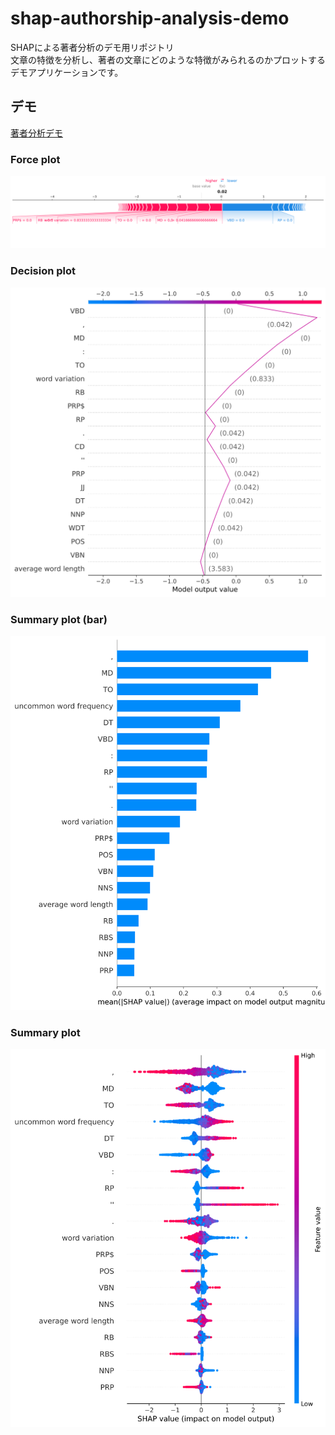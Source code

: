 # shap-authorship-analysis-demo

SHAPによる著者分析のデモ用リポジトリ  
文章の特徴を分析し、著者の文章にどのような特徴がみられるのかプロットするデモアプリケーションです。

## デモ

[著者分析デモ](demo/nltk_gutenberg_analysis.ipynb)

### Force plot

![Force](dump/shap/figure/shap_force_plot.svg)

### Decision plot

![Decision](/dump/shap/figure/shap_decision_plot.svg)

### Summary plot (bar)

![Summary_bar](dump/shap/figure/shap_summary_plot_bar.svg)

### Summary plot

![Summary](dump/shap/figure/shap_summary_plot.svg)
